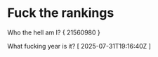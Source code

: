 # Fuck the rankings

Who the hell am I?
{ 21560980 }

What fucking year is it?
[ 2025-07-31T19:16:40Z ]
